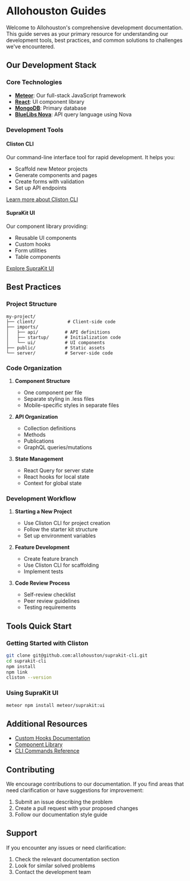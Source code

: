 # Allohouston Guides

Welcome to Allohouston's comprehensive development documentation. This guide serves as your primary resource for understanding our development tools, best practices, and common solutions to challenges we've encountered.

## Our Development Stack

### Core Technologies

- **[Meteor](https://www.meteor.com)**: Our full-stack JavaScript framework
- **[React](https://reactjs.org)**: UI component library
- **[MongoDB](https://www.mongodb.com)**: Primary database
- **[BlueLibs Nova](https://www.bluelibs.com/docs/package-nova)**: API query language using Nova

### Development Tools

#### Cliston CLI

Our command-line interface tool for rapid development. It helps you:

- Scaffold new Meteor projects
- Generate components and pages
- Create forms with validation
- Set up API endpoints

[Learn more about Cliston CLI](./cliston-cli/overview.md)

#### SupraKit UI

Our component library providing:

- Reusable UI components
- Custom hooks
- Form utilities
- Table components

[Explore SupraKit UI](./suprakit-ui/overview.md)

## Best Practices

### Project Structure

```plaintext
my-project/
├── client/            # Client-side code
├── imports/
│   ├── api/          # API definitions
│   ├── startup/      # Initialization code
│   └── ui/           # UI components
├── public/           # Static assets
└── server/           # Server-side code
```

### Code Organization

1. **Component Structure**
    - One component per file
    - Separate styling in .less files
    - Mobile-specific styles in separate files

2. **API Organization**
    - Collection definitions
    - Methods
    - Publications
    - GraphQL queries/mutations

3. **State Management**
    - React Query for server state
    - React hooks for local state
    - Context for global state

### Development Workflow

1. **Starting a New Project**
    - Use Cliston CLI for project creation
    - Follow the starter kit structure
    - Set up environment variables

2. **Feature Development**
    - Create feature branch
    - Use Cliston CLI for scaffolding
    - Implement tests

3. **Code Review Process**
    - Self-review checklist
    - Peer review guidelines
    - Testing requirements

## Tools Quick Start

### Getting Started with Cliston

```bash
git clone git@github.com:allohouston/suprakit-cli.git
cd suprakit-cli
npm install
npm link
cliston --version
```

### Using SupraKit UI

```bash
meteor npm install meteor/suprakit:ui
```

## Additional Resources

- [Custom Hooks Documentation](./suprakit-ui/hooks.md)
- [Component Library](./suprakit-ui/components.md)
- [CLI Commands Reference](./cliston-cli/commands.md)

## Contributing

We encourage contributions to our documentation. If you find areas that need clarification or have suggestions for improvement:

1. Submit an issue describing the problem
2. Create a pull request with your proposed changes
3. Follow our documentation style guide

## Support

If you encounter any issues or need clarification:

1. Check the relevant documentation section
2. Look for similar solved problems
3. Contact the development team

